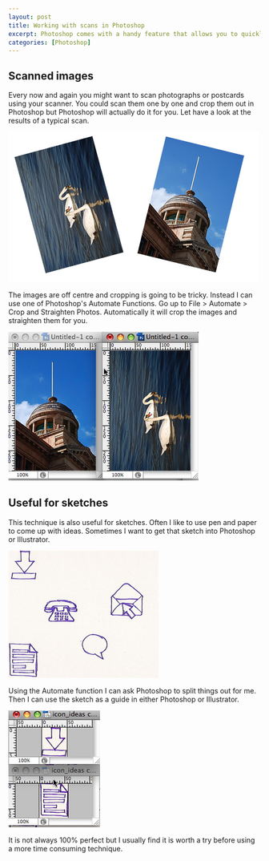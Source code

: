 ```yaml
--- 
layout: post
title: Working with scans in Photoshop
excerpt: Photoshop comes with a handy feature that allows you to quickly crop and use scanned images or sketches.
categories: [Photoshop]
---
```

## Scanned images

Every now and again you might want to scan photographs or postcards using your scanner. You could scan them one by one and crop them out in Photoshop but Photoshop will actually do it for you. Let have a look at the results of a typical scan.

![Result of a scan][1] 

The images are off centre and cropping is going to be tricky. Instead I can use one of Photoshop's Automate Functions. Go up to File > Automate > Crop and Straighten Photos. Automatically it will crop the images and straighten them for you.

![Results of automated function][2] 

## Useful for sketches

This technique is also useful for sketches. Often I like to use pen and paper to come up with ideas. Sometimes I want to get that sketch into Photoshop or Illustrator. 

![Icon ideas][3] 

Using the Automate function I can ask Photoshop to split things out for me. Then I can use the sketch as a guide in either Photoshop or Illustrator.

![Cropped icons][4] 

It is not always 100% perfect but I usually find it is worth a try before using a more time consuming technique.

 [1]: /images/articles/photos.jpg "Results of a scan"
 [2]: /images/articles/cropped_photos.jpg "Results of automated function"
 [3]: /images/articles/icon_ideas.jpg "Icon ideas"
 [4]: /images/articles/cropped_ideas.jpg "Cropped icons"

